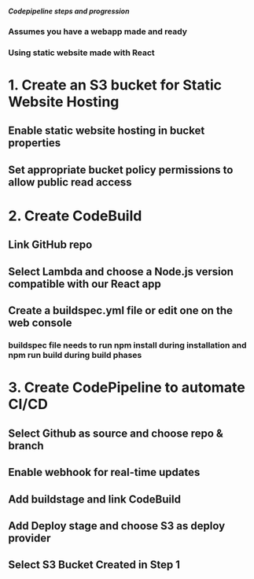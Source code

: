 ##### Codepipeline steps and progression #####
### Assumes you have a webapp made and ready
### Using static website made with React

# 1. Create an S3 bucket for Static Website Hosting 
## Enable static website hosting in bucket properties
## Set appropriate bucket policy permissions to allow public read access

# 2. Create CodeBuild
## Link GitHub repo
## Select Lambda and choose a Node.js version compatible with our React app
## Create a buildspec.yml file or edit one on the web console
### buildspec file needs to run npm install during installation and npm run build during build phases

# 3. Create CodePipeline to automate CI/CD
## Select Github as source and choose repo & branch
## Enable webhook for real-time updates
## Add buildstage and link CodeBuild
## Add Deploy stage and choose S3 as deploy provider
## Select S3 Bucket Created in Step 1